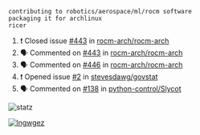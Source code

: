 ```
contributing to robotics/aerospace/ml/rocm software
packaging it for archlinux
ricer
```

<!--START_SECTION:activity-->
1. ❗️ Closed issue [#443](https://github.com/rocm-arch/rocm-arch/issues/443) in [rocm-arch/rocm-arch](https://github.com/rocm-arch/rocm-arch)
2. 🗣 Commented on [#443](https://github.com/rocm-arch/rocm-arch/issues/443) in [rocm-arch/rocm-arch](https://github.com/rocm-arch/rocm-arch)
3. 🗣 Commented on [#446](https://github.com/rocm-arch/rocm-arch/issues/446) in [rocm-arch/rocm-arch](https://github.com/rocm-arch/rocm-arch)
4. ❗️ Opened issue [#2](https://github.com/stevesdawg/govstat/issues/2) in [stevesdawg/govstat](https://github.com/stevesdawg/govstat)
5. 🗣 Commented on [#138](https://github.com/python-control/Slycot/issues/138) in [python-control/Slycot](https://github.com/python-control/Slycot)
<!--END_SECTION:activity-->


![statz](https://github-readme-stats.vercel.app/api?username=acxz&include_all_commits=true&show_icons=true)

[![lngwgez](https://github-readme-stats.vercel.app/api/top-langs/?username=acxz&layout=compact)](https://github.com/acxz/github-readme-stats)


<!--
**acxz/acxz** is a ✨ _special_ ✨ repository because its `README.md` (this file) appears on your GitHub profile.

Here are some ideas to get you started:

- 🔭 I’m currently working on ...
- 🌱 I’m currently learning ...
- 👯 I’m looking to collaborate on ...
- 🤔 I’m looking for help with ...
- 💬 Ask me about ...
- 📫 How to reach me: ...
- 😄 Pronouns: ...
- ⚡ Fun fact: ...
-->

